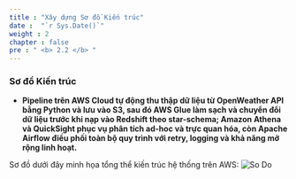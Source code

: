 ```yaml
---
title : "Xây dựng Sơ đồ Kiến trúc"
date :  "`r Sys.Date()`" 
weight : 2
chapter : false
pre : " <b> 2.2 </b> "
---
```

### Sơ đồ Kiến trúc

- **Pipeline trên AWS Cloud tự động thu thập dữ liệu từ OpenWeather API bằng Python và lưu vào S3, sau đó AWS Glue làm sạch và chuyển đổi dữ liệu trước khi nạp vào Redshift theo star-schema; Amazon Athena và QuickSight phục vụ phân tích ad-hoc và trực quan hóa, còn Apache Airflow điều phối toàn bộ quy trình với retry, logging và khả năng mở rộng linh hoạt.** 

Sơ đồ dưới đây minh họa tổng thể kiến trúc hệ thống trên AWS:
![So Do](/images/2.architecture/Kien_truc.png)